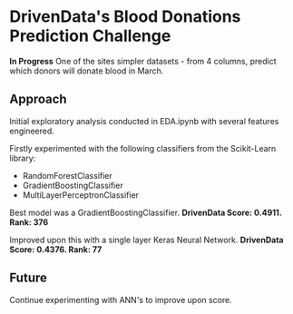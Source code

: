 # DrivenData's Blood Donations Prediction Challenge
**In Progress**
One of the sites simpler datasets - from 4 columns, predict which donors will donate blood in March.

## Approach
Initial exploratory analysis conducted in EDA.ipynb with several features engineered.

Firstly experimented with the following classifiers from the Scikit-Learn library:
- RandomForestClassifier
- GradientBoostingClassifier
- MultiLayerPerceptronClassifier

Best model was a GradientBoostingClassifier.
**DrivenData Score: 0.4911. Rank: 376**

Improved upon this with a single layer Keras Neural Network.
**DrivenData Score: 0.4376. Rank: 77**

## Future
Continue experimenting with ANN's to improve upon score. 
